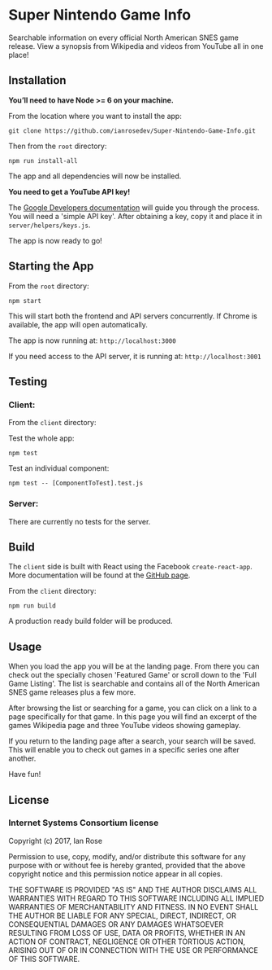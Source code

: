 # Super Nintendo Game Info
Searchable information on every official North American SNES game release. View a synopsis from Wikipedia and videos from YouTube all in one place!

## Installation
**You’ll need to have Node >= 6 on your machine.**

From the location where you want to install the app:
```
git clone https://github.com/ianrosedev/Super-Nintendo-Game-Info.git
```
Then from the ```root``` directory:
```
npm run install-all
```
The app and all dependencies will now be installed.

**You need to get a YouTube API key!**

The [Google Developers documentation](https://developers.google.com/youtube/v3/getting-started) will guide you through the process. You will need a 'simple API key'. After obtaining a key, copy it and place it in ```server/helpers/keys.js```.

The app is now ready to go!

## Starting the App
From the ```root``` directory:
```
npm start
```
This will start both the frontend and API servers concurrently. If Chrome is available, the app will open automatically.

The app is now running at: ```http://localhost:3000```

If you need access to the API server, it is running at: ```http://localhost:3001```

## Testing
### Client:
From the ```client``` directory:

Test the whole app:
```
npm test  
```
Test an individual component:
```
npm test -- [ComponentToTest].test.js
```

### Server:
There are currently no tests for the server.
## Build
The ```client``` side is built with React using the Facebook ```create-react-app```. More documentation will be found at the [GitHub page](https://github.com/facebookincubator/create-react-app).

From the ```client``` directory:
```
npm run build
```
A production ready build folder will be produced.

## Usage
When you load the app you will be at the landing page. From there you can check out the specially chosen 'Featured Game' or scroll down to the 'Full Game Listing'. The list is searchable and contains all of the North American SNES game releases plus a few more.

After browsing the list or searching for a game, you can click on a link to a page specifically for that game. In this page you will find an excerpt of the games Wikipedia page and three YouTube videos showing gameplay.

If you return to the landing page after a search, your search will be saved. This will enable you to check out games in a specific series one after another.

Have fun!

## License
### Internet Systems Consortium license


Copyright (c) 2017, Ian Rose

Permission to use, copy, modify, and/or distribute this software for any purpose
with or without fee is hereby granted, provided that the above copyright notice
and this permission notice appear in all copies.

THE SOFTWARE IS PROVIDED "AS IS" AND THE AUTHOR DISCLAIMS ALL WARRANTIES WITH
REGARD TO THIS SOFTWARE INCLUDING ALL IMPLIED WARRANTIES OF MERCHANTABILITY AND
FITNESS. IN NO EVENT SHALL THE AUTHOR BE LIABLE FOR ANY SPECIAL, DIRECT,
INDIRECT, OR CONSEQUENTIAL DAMAGES OR ANY DAMAGES WHATSOEVER RESULTING FROM LOSS
OF USE, DATA OR PROFITS, WHETHER IN AN ACTION OF CONTRACT, NEGLIGENCE OR OTHER
TORTIOUS ACTION, ARISING OUT OF OR IN CONNECTION WITH THE USE OR PERFORMANCE OF
THIS SOFTWARE.
